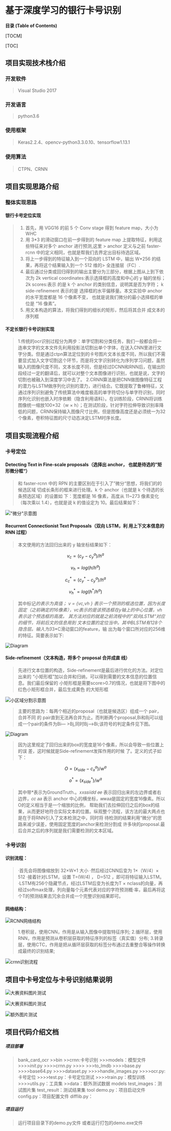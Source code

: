 # 基于深度学习的银行卡号识别

**目录 (Table of Contents)**

[TOCM]

[TOC]

## 项目实现技术栈介绍
### 开发软件
> Visual Studio 2017

### 开发语言
> python3.6

### 使用框架
> Keras2.2.4、opencv-python3.3.0.10、tensorflow1.13.1

### 使用算法
> CTPN、CRNN

## 项目实现思路介绍
### 整体实现思路
#### 银行卡号定位实现
> 1. 首先，用 VGG16 的前 5 个 Conv stage 得到 feature map，大小为  W*H*C
> 2. 用 3*3 的滑动窗口在前一步得到的 feature map 上提取特征，利用这些特征来对多个 anchor 进行预测,这里 > anchor 定义与之前 faster-rcnn 中的定义相同，也就是帮我们去界定出目标待选区域。
> 3. 将上一步得到的特征输入到一个双向的 LSTM 中，输出 W*256 的结果，再将这个结果输入到一个 512 维的> 全连接层（FC）.
>4. 最后通过分类或回归得到的输出主要分为三部分，根据上图从上到下依次为 2k vertical coordinates:表示选择框的高度和中心的 y 轴的坐标；2k scores:表示 的是 k 个 anchor 的类别信息，说明其是否为字符； k side-refinement 表示的是 选择框的水平偏移量。本文实验中 anchor 的水平宽度都是 16 个像素不变， 也就是说我们微分的最小选择框的单位是 “16 像素”。
>5. 用文本构造的算法，将我们得到的细长的矩形，然后将其合并 成文本的序列框

#### 不定长银行卡号识别实现
> 1.传统的ocr识别过程分为两步：单字切割和分类任务，我们一般都会将一连串文字的文本文件先利用投影法切割出单个字体，在送入CNN里进行文字分类。但是通过ctpn算法定位到的卡号图片文本长度不同，所以我们不需要显式加入文字切割这个环节，而是将文字识别转化为序列学习问题，虽然输入的图像尺度不同，文本长度不同，但是经过DCNN和RNN后，在输出阶段经过一定的翻译后，就可以对整个文本图像进行识别，也就是说，文字的切割也被融入到深度学习中去了。
>2.CRNN算法是把CNN做图像特征工程的潜力与LSTM做序列化识别的潜力，进行结合。它既提取了鲁棒特征，又通过序列识别避免了传统算法中难度极高的单字符切分与单字符识别，同时序列化识别也嵌入时序依赖（隐含利用语料）。在训练阶段，CRNN将训练图像统一缩放100×32（w × h）；在测试阶段，针对字符拉伸导致识别率降低的问题，CRNN保持输入图像尺寸比例，但是图像高度还是必须统一为32个像素，卷积特征图的尺寸动态决定LSTM时序长度。

## 项目实现流程介绍
### 卡号定位
#### Detecting Text in Fine-scale proposals（选择出 anchor， 也就是待选的”矩形微分框“）
> 和  faster-rcnn 中的 RPN 的主要区别在于引入了”微分“思想，将我们的的候选区域 切成长条形的框来进行处理。k 个 anchor（也就是 k 个待选的长条预选区域）的设置如 下：宽度都是 16 像素，高度从 11~273 像素变化（每次乘以 1.4），也就是说 k 的值设定为 10。最后结果如下： 

![ "微分"示意图](https://github.com/amtls/MyImages/blob/master/%E5%9B%BE%E7%89%871.jpg?raw=true)
#### Recurrent Connectionist Text Proposals（双向 LSTM，利 用上下文本信息的 RNN 过程）
> 本文使用的方法回归出来的 y 轴坐标结果如下： 

$$v_c = (c_y - c^a _y)/h^a$$

$$v_h = log(h/h^a)$$

$$c^*_c = (c^*_y - c^a_y)/h^a$$

$$v^*_h = log(h^*/h^a)$$
>其中标记*的表示为真值； v = {vc,vh } 表示一个预测的框选位置，因为长度固定（之前确定的16像素），vc表示的是该预选框在y轴上的中心位置，vh表示这个预选框的高度。 
> 其方法对应的就是之前流程中的”双向LSTM“对应的细节，将前后文的信息用到 文本位置的定位当中。其中BLSTM有128个隐含层。输入为3*3*C滑动窗口的feature，输 出为每个窗口所对应的256维的特征。简要表示如下:

![Diagram](https://github.com/amtls/MyImages/blob/master/%E8%BE%93%E5%85%A5%E5%92%8C%E8%BE%93%E5%87%BA.png?raw=true)

#### Side-refinement（文本构造，将多个 proposal 合并成直 线）
>先进行文本位置的构造，Side-refinement是最后进行优化的方法。对定位出来的 “小矩形框”加以合并和归纳，可以得到需要的文本信息的位置信息。我们最后保留的 小矩形框是需要score>0.7的情况，也就是将下图中的红色小矩形框合并，最后生成黄色 的大矩形框
>
![小区域分割示意图](https://github.com/amtls/MyImages/blob/master/%E5%9B%BE%E7%89%872.jpg?raw=true)
>主要的思路为：每两个相近的proposal（也就是候选区）组成一个 pair，合并不同
的 pair直到无法再合并为止。而判断两个proposal,Bi和Bj可以组成一个pair的条件为Bi—  >Bj,同时Bj—>Bi;该符号的判定条件见下图。

![Diagram](https://github.com/amtls/MyImages/blob/master/%E5%8F%AF%E5%90%88%E5%B9%B6%E5%8C%BA%E5%9F%9F.png?raw=true)
>因为这里规定了回归出来的box的宽度是16个像素，所以会导致一些位置上的误 差，这时候就是Side-refinement发挥作用的时候 了。定义的式子如下： 

$$O = (x_{side} -c^a_x)/w^a$$

$$o^*=(x^*_{side})/w^a$$
>其中带*表示为GroundTruth.。𝑥𝑥𝑠𝑠𝑖𝑖𝑑𝑑 𝑒𝑒 表示回归出来的左边界或者右边界，𝑐𝑐 𝑎𝑎 表示 anchor 中心的横坐标，𝑤𝑤𝑎𝑎是固定的宽度16像素。所以O的定义相当于是一个缩放的比例， 帮助我们去拉伸回归之后的box的结果，从而更好地符合实际文本的位置。纵观整个流程，该方法的最大两点也是在于将RNN引入了文本检测之中，同时将 待检测的结果利用“微分”的思路来减少误差，使用固定宽度的anchor来检测分割成 许多块的proposal.最后合并之后的序列就是我们需要检测的文本区域。
### 卡号识别
#### 识别流程：
>·首先会将图像缩放到 32×W×1 大小
·然后经过CNN后变为 1×（W/4）× 512
·接着针对LSTM，设置 T=(W/4) ， D=512 ，即可将特征输入LSTM。
·LSTM有256个隐藏节点，经过LSTM后变为长度为T × nclass的向量，再经过softmax处理，列向量每个元素代表对应的字符预测概·率，最后再将这个T的预测结果去冗余合并成一个完整识别结果即可。


#### 网络结构：
![RCNN网络结构](https://github.com/amtls/MyImages/blob/master/%E6%9C%AA%E6%A0%87%E9%A2%98-2.jpg?raw=true)
>1.卷积层，使用CNN，作用是从输入图像中提取特征序列;
2.循环层，使用RNN，作用是预测从卷积层获取的特征序列的标签（真实值）分布;
3.转录层，使用CTC，作用是把从循环层获取的标签分布通过去重整合等操作转换成最终的识别结果;

![crnn识别流程](https://github.com/amtls/MyImages/blob/master/%E6%9C%AA%E6%A0%87%E9%A2%98-1.jpg?raw=true)
## 项目中卡号定位与卡号识别结果说明

![大赛资料图片测试](https://github.com/amtls/MyImages/blob/master/%E6%B5%8B%E8%AF%951.jpg?raw=true)

![大赛资料图片测试](https://github.com/amtls/MyImages/blob/master/%E6%B5%8B%E8%AF%952.png?raw=true)

![额外图片测试](https://github.com/amtls/MyImages/blob/master/%E6%B5%8B%E8%AF%953.png?raw=true)

## 项目代码介绍文档
##### 项目部署
>bank_card_ocr
	>>bin
	>>crnn:卡号识别
	>>>models：模型文件
	>>>>_init_.py
	>>>>crnn.py
	>>>>
	>>>to_lmdb
	>>>>base.py
	>>>>base64.py
	>>>>dataset.py
	>>>>handle_images.py
	>>>>ocr.py:卡号定位
	>>>>test.py：卡号定位测试
	>>>>train.py：模型训练
	>>>>utils.py：工具集
	>>data：额外测试数据
	models
	test_images：测试图片集
	test_result：测试结果集
	tool
	demo.py：项目启动文件
	config.py：项目配置文件
	difflib.py：
##### 项目运行
>运行项目目录下的demo.py文件
>或者运行打包的demo.exe文件


